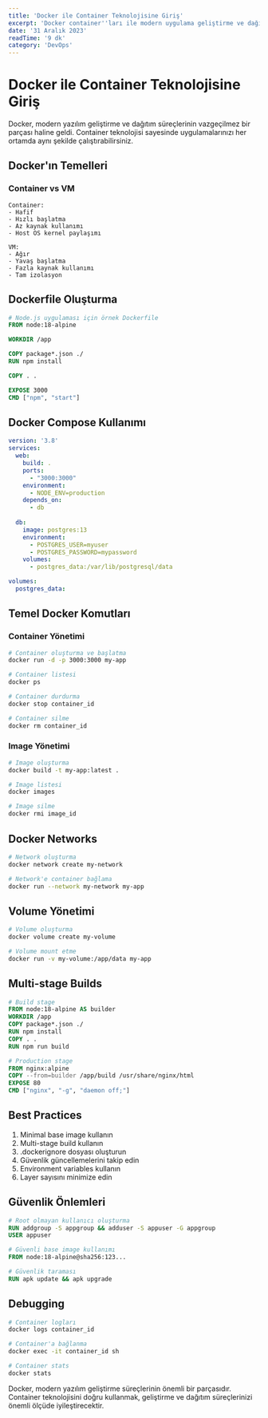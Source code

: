 ```yaml
---
title: 'Docker ile Container Teknolojisine Giriş'
excerpt: 'Docker container''ları ile modern uygulama geliştirme ve dağıtım süreçlerini nasıl iyileştirebileceğinizi öğrenin...'
date: '31 Aralık 2023'
readTime: '9 dk'
category: 'DevOps'
---
```


# Docker ile Container Teknolojisine Giriş

Docker, modern yazılım geliştirme ve dağıtım süreçlerinin vazgeçilmez bir parçası haline geldi. Container teknolojisi sayesinde uygulamalarınızı her ortamda aynı şekilde çalıştırabilirsiniz.

## Docker'ın Temelleri

### Container vs VM

```plaintext
Container:
- Hafif
- Hızlı başlatma
- Az kaynak kullanımı
- Host OS kernel paylaşımı

VM:
- Ağır
- Yavaş başlatma
- Fazla kaynak kullanımı
- Tam izolasyon
```

## Dockerfile Oluşturma

```dockerfile
# Node.js uygulaması için örnek Dockerfile
FROM node:18-alpine

WORKDIR /app

COPY package*.json ./
RUN npm install

COPY . .

EXPOSE 3000
CMD ["npm", "start"]
```

## Docker Compose Kullanımı

```yaml
version: '3.8'
services:
  web:
    build: .
    ports:
      - "3000:3000"
    environment:
      - NODE_ENV=production
    depends_on:
      - db
  
  db:
    image: postgres:13
    environment:
      - POSTGRES_USER=myuser
      - POSTGRES_PASSWORD=mypassword
    volumes:
      - postgres_data:/var/lib/postgresql/data

volumes:
  postgres_data:
```

## Temel Docker Komutları

### Container Yönetimi

```bash
# Container oluşturma ve başlatma
docker run -d -p 3000:3000 my-app

# Container listesi
docker ps

# Container durdurma
docker stop container_id

# Container silme
docker rm container_id
```

### Image Yönetimi

```bash
# Image oluşturma
docker build -t my-app:latest .

# Image listesi
docker images

# Image silme
docker rmi image_id
```

## Docker Networks

```bash
# Network oluşturma
docker network create my-network

# Network'e container bağlama
docker run --network my-network my-app
```

## Volume Yönetimi

```bash
# Volume oluşturma
docker volume create my-volume

# Volume mount etme
docker run -v my-volume:/app/data my-app
```

## Multi-stage Builds

```dockerfile
# Build stage
FROM node:18-alpine AS builder
WORKDIR /app
COPY package*.json ./
RUN npm install
COPY . .
RUN npm run build

# Production stage
FROM nginx:alpine
COPY --from=builder /app/build /usr/share/nginx/html
EXPOSE 80
CMD ["nginx", "-g", "daemon off;"]
```

## Best Practices

1. Minimal base image kullanın
2. Multi-stage build kullanın
3. .dockerignore dosyası oluşturun
4. Güvenlik güncellemelerini takip edin
5. Environment variables kullanın
6. Layer sayısını minimize edin

## Güvenlik Önlemleri

```dockerfile
# Root olmayan kullanıcı oluşturma
RUN addgroup -S appgroup && adduser -S appuser -G appgroup
USER appuser

# Güvenli base image kullanımı
FROM node:18-alpine@sha256:123...

# Güvenlik taraması
RUN apk update && apk upgrade
```

## Debugging

```bash
# Container logları
docker logs container_id

# Container'a bağlanma
docker exec -it container_id sh

# Container stats
docker stats
```

Docker, modern yazılım geliştirme süreçlerinin önemli bir parçasıdır. Container teknolojisini doğru kullanmak, geliştirme ve dağıtım süreçlerinizi önemli ölçüde iyileştirecektir. 